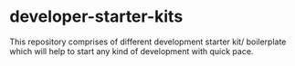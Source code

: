 # developer-starter-kits
This repository comprises of different development starter kit/ boilerplate which will help to start any kind of development with quick pace.
